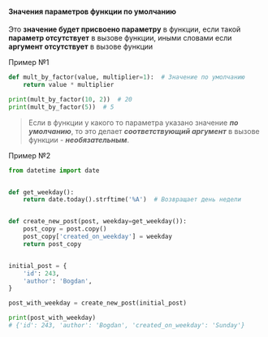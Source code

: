 #### **Значения параметров функции по умолчанию**

Это **значение будет присвоено параметру** в функции, если такой **параметр отсутствует** в вызове функции, иными словами если **аргумент отсутствует** в вызове функции

Пример №1
```Python
def mult_by_factor(value, multiplier=1):  # Значение по умолчанию
	return value * multiplier

print(mult_by_factor(10, 2))  # 20
print(mult_by_factor(5))  # 5
```
> Если в функции у какого то параметра указано значение ***по умолчанию***, то это делает ***соответствующий аргумент*** в вызове функции - ***необязательным***. 

Пример №2
```Python
from datetime import date


def get_weekday():
	return date.today().strftime('%A')  # Возвращает день недели


def create_new_post(post, weekday=get_weekday()):
	post_copy = post.copy()
	post_copy['created_on_weekday'] = weekday
	return post_copy


initial_post = {
	'id': 243,
	'author': 'Bogdan',
}

post_with_weekday = create_new_post(initial_post)

print(post_with_weekday)
# {'id': 243, 'author': 'Bogdan', 'created_on_weekday': 'Sunday'}
```
